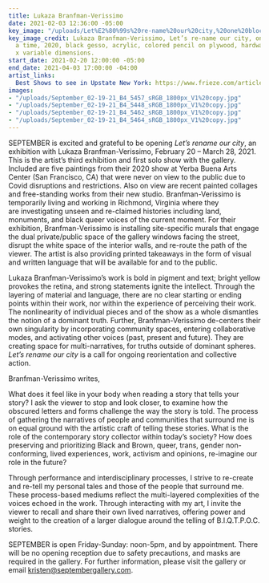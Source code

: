 ```yaml
---
title: Lukaza Branfman-Verissimo
date: 2021-02-03 12:36:00 -05:00
key_image: "/uploads/Let%E2%80%99s%20re-name%20our%20city,%20one%20block%20at%20a%20time(sideA)%20copy.jpg"
key_image_credit: Lukaza Branfman-Verissimo, Let’s re-name our city, one block at
  a time, 2020, black gesso, acrylic, colored pencil on plywood, hardware, 48 x 24
  x variable dimensions.
start_date: 2021-02-20 12:00:00 -05:00
end_date: 2021-04-03 17:00:00 -04:00
artist_links:
  Best Shows to see in Upstate New York: https://www.frieze.com/article/best-shows-to-see-in-upstate-new-york
images:
- "/uploads/September_02-19-21_B4_5457_sRGB_1800px_V1%20copy.jpg"
- "/uploads/September_02-19-21_B4_5448_sRGB_1800px_V1%20copy.jpg"
- "/uploads/September_02-19-21_B4_5462_sRGB_1800px_V1%20copy.jpg"
- "/uploads/September_02-19-21_B4_5464_sRGB_1800px_V1%20copy.jpg"
---
```


SEPTEMBER is excited and grateful to be opening *Let’s rename our city*, an exhibition with Lukaza Branfman-Verissimo, February 20 – March 28, 2021. This is the artist’s third exhibition and first solo show with the gallery. Included are five paintings from their 2020 show at Yerba Buena Arts Center (San Francisco, CA) that were never on view to the public due to Covid disruptions and restrictions. Also on view are recent painted collages and free-standing works from their new studio. Branfman-Verissimo is temporarily living and working in Richmond, Virginia where they are investigating unseen and re-claimed histories including land, monuments, and black queer voices of the current moment. For their exhibition, Branfman-Verissimo is installing site-specific murals that engage the dual private/public space of the gallery windows facing the street, disrupt the white space of the interior walls, and re-route the path of the viewer. The artist is also providing printed takeaways in the form of visual and written language that will be available for and to the public.

Lukaza Branfman-Verissimo’s work is bold in pigment and text; bright yellow provokes the retina, and strong statements ignite the intellect. Through the layering of material and language, there are no clear starting or ending points within their work, nor within the experience of perceiving their work. The nonlinearity of individual pieces and of the show as a whole dismantles the notion of a dominant truth. Further, Branfman-Verissimo de-centers their own singularity by incorporating community spaces, entering collaborative modes, and activating other voices (past, present and future). They are creating space for multi-narratives, for truths outside of dominant spheres. *Let’s rename our city* is a call for ongoing reorientation and collective action.

Branfman-Verissimo writes,

What does it feel like in your body when reading a story that tells your story? I ask the viewer to stop and look closer, to examine how the obscured letters and forms challenge the way the story is told. The process of gathering the narratives of people and communities that surround me is on equal ground with the artistic craft of telling these stories. What is the role of the contemporary story collector within today’s society? How does preserving and prioritizing Black and Brown, queer, trans, gender non-conforming, lived experiences, work, activism and opinions, re-imagine our role in the future?


Through performance and interdisciplinary processes, I strive to re-create and re-tell my personal tales and those of the people that surround me. These process-based mediums reflect the multi-layered complexities of the voices echoed in the work. Through interacting with my art, I invite the viewer to recall and share their own lived narratives, offering power and weight to the creation of a larger dialogue around the telling of B.I.Q.T.P.O.C. stories.

SEPTEMBER is open Friday-Sunday: noon-5pm, and by appointment. There will be no opening reception due to safety precautions, and masks are required in the gallery. For further information, please visit the gallery or email kristen@septembergallery.com.